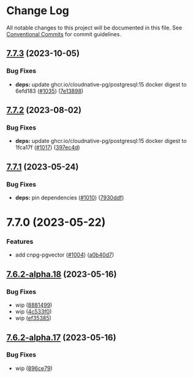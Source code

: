 # Change Log

All notable changes to this project will be documented in this file.
See [Conventional Commits](https://conventionalcommits.org) for commit guidelines.

## [7.7.3](https://github.com/SocialGouv/docker/compare/cnpg-pgvector@7.7.2...cnpg-pgvector@7.7.3) (2023-10-05)


### Bug Fixes

* **deps:** update ghcr.io/cloudnative-pg/postgresql:15 docker digest to 6efd183 ([#1035](https://github.com/SocialGouv/docker/issues/1035)) ([7e13898](https://github.com/SocialGouv/docker/commit/7e13898ed02746d9ceafb0f539f921bcb60f88ed))





## [7.7.2](https://github.com/SocialGouv/docker/compare/cnpg-pgvector@7.7.1...cnpg-pgvector@7.7.2) (2023-08-02)


### Bug Fixes

* **deps:** update ghcr.io/cloudnative-pg/postgresql:15 docker digest to 1fca17f ([#1017](https://github.com/SocialGouv/docker/issues/1017)) ([397ec4d](https://github.com/SocialGouv/docker/commit/397ec4d4a3e75d75e998621ccc87998154fc5712))





## [7.7.1](https://github.com/SocialGouv/docker/compare/cnpg-pgvector@7.7.0...cnpg-pgvector@7.7.1) (2023-05-24)


### Bug Fixes

* **deps:** pin dependencies ([#1010](https://github.com/SocialGouv/docker/issues/1010)) ([7930ddf](https://github.com/SocialGouv/docker/commit/7930ddf906331d5a3e162640508733172a75b765))





# 7.7.0 (2023-05-22)


### Features

* add cnpg-pgvector ([#1004](https://github.com/SocialGouv/docker/issues/1004)) ([a0b40d7](https://github.com/SocialGouv/docker/commit/a0b40d78cdc6c9ee2b4864066cedbbc62f77669c))





## [7.6.2-alpha.18](https://github.com/SocialGouv/docker/compare/cnpg-pgvector@7.6.2-alpha.17...cnpg-pgvector@7.6.2-alpha.18) (2023-05-16)


### Bug Fixes

* wip ([8881499](https://github.com/SocialGouv/docker/commit/8881499b6b828d368b7af3a74dcad4605cbd943f))
* wip ([4c533f0](https://github.com/SocialGouv/docker/commit/4c533f0156fab9f2ad0da0cfc0fe9ed9e1da8591))
* wip ([ef35385](https://github.com/SocialGouv/docker/commit/ef353850d4aee1b37cb3035991967d3b6cfd2031))





## [7.6.2-alpha.17](https://github.com/SocialGouv/docker/compare/cnpg-pgvector@7.6.2-alpha.16...cnpg-pgvector@7.6.2-alpha.17) (2023-05-16)


### Bug Fixes

* wip ([896ce79](https://github.com/SocialGouv/docker/commit/896ce7988eba5b9e15083eb9deb7503d2990ac90))
